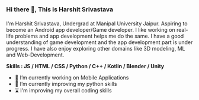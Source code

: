 ### Hi there 👋, This is Harshit Srivastava
####  
I'm Harshit Srivastava, Undergrad at Manipal University Jaipur. Aspiring to become an Android app developer/Game developer. I like working on real-life problems and app development helps me do the same. I have a good understanding of game development and the app development part is under progress. I have also enjoy exploring other domains like 3D modeling, ML and Web-Development.

**Skills : JS / HTML / CSS / Python / C++ / Kotlin / Blender / Unity**

- 🔭 I’m currently working on Mobile Applications 
- 🌱 I’m currently improving my python skills
- ⌛ I'm improving my overall coding skills



<!-- ![GitHub metrics](https://metrics.lecoq.io/studimeyt) --!>  

